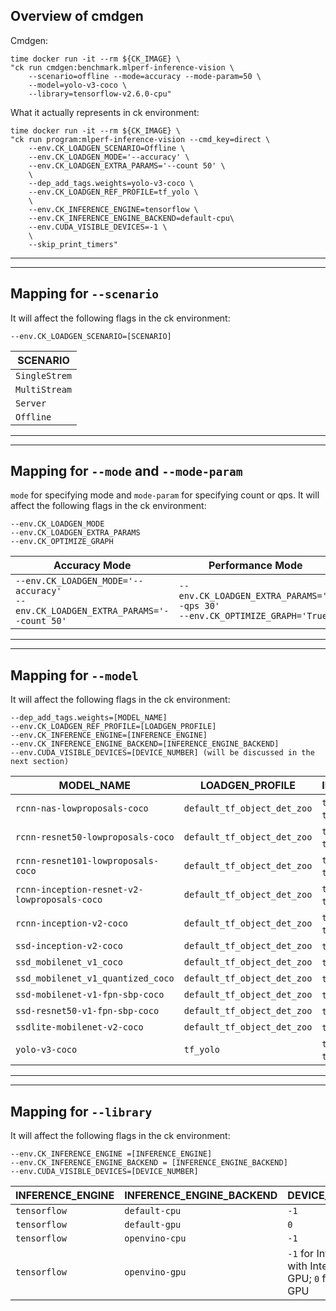 ## Overview of cmdgen
Cmdgen:
```
time docker run -it --rm ${CK_IMAGE} \
"ck run cmdgen:benchmark.mlperf-inference-vision \
    --scenario=offline --mode=accuracy --mode-param=50 \
    --model=yolo-v3-coco \
    --library=tensorflow-v2.6.0-cpu"
```
What it actually represents in ck environment:
```
time docker run -it --rm ${CK_IMAGE} \
"ck run program:mlperf-inference-vision --cmd_key=direct \
    --env.CK_LOADGEN_SCENARIO=Offline \
    --env.CK_LOADGEN_MODE='--accuracy' \
    --env.CK_LOADGEN_EXTRA_PARAMS='--count 50' \
    \
    --dep_add_tags.weights=yolo-v3-coco \
    --env.CK_LOADGEN_REF_PROFILE=tf_yolo \
    \
    --env.CK_INFERENCE_ENGINE=tensorflow \
    --env.CK_INFERENCE_ENGINE_BACKEND=default-cpu\
    --env.CUDA_VISIBLE_DEVICES=-1 \
    \
    --skip_print_timers"
```

---
---
## Mapping for `--scenario`
It will affect the following flags in the ck environment:
```
--env.CK_LOADGEN_SCENARIO=[SCENARIO]
```
|SCENARIO|
|---|
| `SingleStrem` |
| `MultiStream` | 
| `Server` |
| `Offline` |

---
---

## Mapping for `--mode` and `--mode-param`
`mode` for specifying mode and `mode-param` for specifying count or qps. 
It will affect the following flags in the ck environment:
```
--env.CK_LOADGEN_MODE
--env.CK_LOADGEN_EXTRA_PARAMS
--env.CK_OPTIMIZE_GRAPH
```

| Accuracy Mode | Performance Mode |
| --- | ---|
|`--env.CK_LOADGEN_MODE='--accuracy'` <br> `--env.CK_LOADGEN_EXTRA_PARAMS='--count 50'` | `--env.CK_LOADGEN_EXTRA_PARAMS='--qps 30'` <br> `--env.CK_OPTIMIZE_GRAPH='True'`|

---
---

## Mapping for `--model`
It will affect the following flags in the ck environment:
```
--dep_add_tags.weights=[MODEL_NAME]
--env.CK_LOADGEN_REF_PROFILE=[LOADGEN_PROFILE]
--env.CK_INFERENCE_ENGINE=[INFERENCE_ENGINE]
--env.CK_INFERENCE_ENGINE_BACKEND=[INFERENCE_ENGINE_BACKEND]
--env.CUDA_VISIBLE_DEVICES=[DEVICE_NUMBER] (will be discussed in the next section)
```

| MODEL_NAME | LOADGEN_PROFILE | INFERENCE_ENGINE:INFERENCE_ENGINE_BACKEND |
| --- | --- | --- |
|`rcnn-nas-lowproposals-coco`|`default_tf_object_det_zoo`| `tensorflow`:`default-cpu`,`tensorflow`:`default-gpu`, `tensorflow`:`openvino-cpu` |
|`rcnn-resnet50-lowproposals-coco`| `default_tf_object_det_zoo`|  `tensorflow`:`default-cpu`,`tensorflow`:`default-gpu`, `tensorflow`:`openvino-cpu`|
|`rcnn-resnet101-lowproposals-coco`| `default_tf_object_det_zoo`| `tensorflow`:`default-cpu`,`tensorflow`:`default-gpu`, `tensorflow`:`openvino-cpu`|
|`rcnn-inception-resnet-v2-lowproposals-coco`| `default_tf_object_det_zoo`| `tensorflow`:`default-cpu`,`tensorflow`:`default-gpu` , `tensorflow`:`openvino-cpu` |
|`rcnn-inception-v2-coco`|`default_tf_object_det_zoo`| `tensorflow`:`default-cpu`,`tensorflow`:`default-gpu` , `tensorflow`:`openvino-cpu`|
|`ssd-inception-v2-coco`|`default_tf_object_det_zoo`| `tensorflow`:`default-cpu`,`tensorflow`:`default-gpu`  |
|`ssd_mobilenet_v1_coco`|`default_tf_object_det_zoo`| `tensorflow`:`default-cpu`,`tensorflow`:`default-gpu`  |
|`ssd_mobilenet_v1_quantized_coco`|`default_tf_object_det_zoo`| `tensorflow`:`default-cpu`,`tensorflow`:`default-gpu`  |
|`ssd-mobilenet-v1-fpn-sbp-coco`|`default_tf_object_det_zoo`| `tensorflow`:`default-cpu`,`tensorflow`:`default-gpu` |
|`ssd-resnet50-v1-fpn-sbp-coco`|`default_tf_object_det_zoo`| `tensorflow`:`default-cpu`,`tensorflow`:`default-gpu` |
|`ssdlite-mobilenet-v2-coco`|`default_tf_object_det_zoo`| `tensorflow`:`default-cpu`,`tensorflow`:`default-gpu` |
|`yolo-v3-coco`|`tf_yolo`| `tensorflow`:`default-cpu`,`tensorflow`:`default-gpu`, `tensorflow`:`openvino-cpu`|

---
---

## Mapping for `--library`
It will affect the following flags in the ck environment:
```
--env.CK_INFERENCE_ENGINE =[INFERENCE_ENGINE]
--env.CK_INFERENCE_ENGINE_BACKEND = [INFERENCE_ENGINE_BACKEND]
--env.CUDA_VISIBLE_DEVICES=[DEVICE_NUMBER]
```

|INFERENCE_ENGINE|INFERENCE_ENGINE_BACKEND|DEVICE_NUMBER|
|---|---|---|
|`tensorflow` |`default-cpu` |`-1`|
|`tensorflow` |`default-gpu` |`0`|
|`tensorflow` |`openvino-cpu`|`-1`|
|`tensorflow` |`openvino-gpu` |`-1` for Intel CPU with Intergrated GPU; `0` for Intel GPU|
